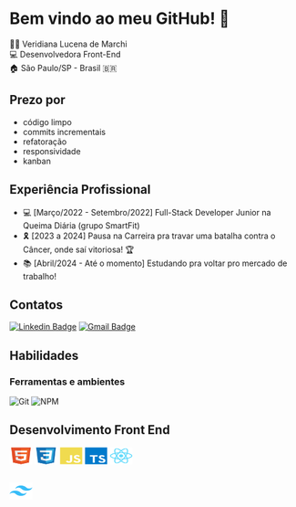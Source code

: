 # Bem vindo ao meu GitHub! 👋
👩🏻 Veridiana Lucena de Marchi<br/>
💻 Desenvolvedora Front-End<br/>
🏠 São Paulo/SP - Brasil 🇧🇷

## Prezo por
- código limpo
- commits incrementais
- refatoração
- responsividade
- kanban

## Experiência Profissional
- 💻 [Março/2022 - Setembro/2022] Full-Stack Developer Junior na Queima Diária (grupo SmartFit)
- 🎗️ [2023 a 2024] Pausa na Carreira pra travar uma batalha contra o Câncer, onde saí vitoriosa! 🏆
- 📚 [Abril/2024 - Até o momento] Estudando pra voltar pro mercado de trabalho! 

## Contatos
[![Linkedin Badge](https://img.shields.io/badge/LinkedIn-VeridianaLucena-blue?style=flat-square&logo=Linkedin&logoColor=white&link=https://www.linkedin.com/in/veridiana-lucena/)](https://www.linkedin.com/in/veridiana-lucena/)
[![Gmail Badge](https://img.shields.io/badge/-veridianalucena@gmail.com-c14438?style=flat-square&logo=Gmail&logoColor=white&link=mailto:veridianalucena@gmail.com)](mailto:veridianalucena@gmail.com)

## Habilidades
### Ferramentas e ambientes
<img alt="Git" src="https://img.shields.io/badge/Git-F05032.svg?style=for-the-badge&logo=git&logoColor=white" /> <img alt="NPM" src="https://img.shields.io/badge/NPM-CB3837.svg?style=for-the-badge&logo=npm&logoColor=white" />
## Desenvolvimento Front End
<a href = "https://developer.mozilla.org/en-US/docs/Web/HTML"><img align="center" alt="HTML" height="30" width="40" src="https://raw.githubusercontent.com/devicons/devicon/master/icons/html5/html5-original.svg"></a>
<a href = "https://developer.mozilla.org/en-US/docs/Web/CSS"><img align="center" alt="CSS" height="30" width="40" src="https://raw.githubusercontent.com/devicons/devicon/master/icons/css3/css3-original.svg"></a>
<a href = "https://developer.mozilla.org/en-US/docs/Web/JavaScript"><img align="center" alt="JavaScript" height="30" width="40" src="https://raw.githubusercontent.com/devicons/devicon/master/icons/javascript/javascript-plain.svg"></a>
<a href = "[https://v2.tailwindcss.com/docs](https://www.typescriptlang.org/docs/)"><img align="center" alt="TipeScript" height="30" width="40" src="https://raw.githubusercontent.com/devicons/devicon/master/icons/typescript/typescript-original.svg"></a>
<a href = "https://legacy.reactjs.org/docs/getting-started.html"><img align="center" alt="ReactJS" height="30" width="40" src="https://raw.githubusercontent.com/devicons/devicon/master/icons/react/react-original.svg"></a>

<br>
<a href = "https://v2.tailwindcss.com/docs"><img align="center" alt="TailWindCSS" height="30" width="40" src="https://raw.githubusercontent.com/devicons/devicon/master/icons/tailwindcss/tailwindcss-original.svg"></a>


